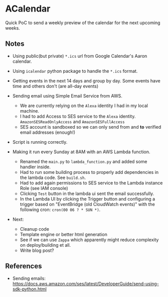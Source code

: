 # ACalendar
Quick PoC to send a weekly preview of the calendar for the next upcoming weeks.

## Notes
- Using public(but private) `*.ics` url from Google Calendar's Aaron calendar.
- Using `icalendar` python package to handle the `*.ics` format.
- Getting events in the next 14 days and group by day. Some events have time and others don't (are all-day events)
- Sending email using Simple Email Service from AWS.
	- We are currently relying on the `Alexa` identity I had in my local machine.
	- I had to add Access to SES service to the `Alexa` identity. `AmazonSESReadOnlyAccess` and `AmazonSESFullAccess`
	- SES account is sandboxed so we can only send from and **to** verified email addresses (enough!)
- Script is running correctly.
- Making it run every Sunday at 8AM with an AWS Lambda function.
	- Renamed the `main.py` to `lambda_function.py` and added some handler inside.
	- Had to run some building process to properly add dependencies in the lambda code. See `build.sh`.
	- Had to add again permissions to SES service to the Lambda instance Role (see IAM console)
	- Clicking `Test` button in the lambda ui sent the email successfully.
	- In the Lambda UI by clicking the Trigger button and configuring a trigger based on "EventBridge (old CloudWatch events)" with the following cron: `cron(00 06 ? * SUN *)`.

- Next:
	- Cleanup code
	- Template engine or better html generation
	- See if we can use `Zappa` which apparently might reduce complexity on deploy/building et all.
	- Write blog post?

## References
- Sending emails: https://docs.aws.amazon.com/ses/latest/DeveloperGuide/send-using-sdk-python.html
